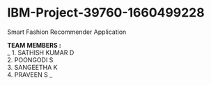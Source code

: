 # IBM-Project-39760-1660499228
Smart Fashion Recommender Application

**TEAM MEMBERS :**<br>
_  1. SATHISH KUMAR D<br>
  2. POONGODI S<br>
  3. SANGEETHA K<br>
  4. PRAVEEN S
_
